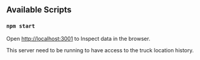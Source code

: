 ## Available Scripts

### `npm start`

Open [http://localhost:3001](http://localhost:3001) to Inspect data in the browser.

This server need to be running to have access to the truck location history.
